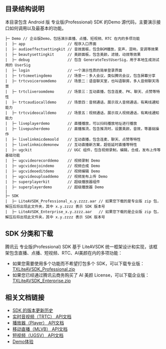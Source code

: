 ## 目录结构说明

本目录包含 Android 版 专业版(Professional) SDK 的Demo 源代码，主要演示接口如何调用以及最基本的功能。

```
├─ Demo // 企业版Demo，包括演示直播、点播、短视频、RTC 在内的多项功能
|  ├─ app                   // 程序入口界面
|  ├─ audioeffectsettingkit // 音效面板，包含BGM播放，变声，混响，变调等效果
|  ├─ beautysettingkit      // 美颜面板，包含美颜，滤镜，动效等效果
|  ├─ debug                 // 包含 GenerateTestUserSig，用于本地生成测试用的 UserSig
|  ├─ login                 // 一个演示性质的简单登录界面
|  ├─ trtcmeetingdemo       // 场景一：多人会议，类似腾讯会议，包含屏幕分享
|  ├─ trtcvoiceroomdemo     // 场景二：语音聊天室，也叫语聊房，多人音频聊天场景
|  ├─ trtcliveroomdemo      // 场景三：互动直播，包含连麦、PK、聊天、点赞等特性
|  ├─ trtcaudiocalldemo     // 场景四：音频通话，展示双人音频通话，有离线通知能力
|  ├─ trtcvideocalldemo     // 场景五：视频通话，展示双人视频通话，有离线通知能力
|  ├─ liveplayerdemo        // 直播播放，可以扫码播放地址进行播放
|  ├─ livepusherdemo        // 直播推流，包含推流时，设置美颜，音效，等基础操作
|  ├─ livelinkmicdemoold    // 互动直播，包含连麦、聊天、点赞等特性
|  ├─ livelinkmicdemonew    // 互动直播新方案，超低延时直播等特性
|  ├─ ugckit                // UGC 组件，包含视频录制，编辑，合成，发布上传等基础功能
|  ├─ ugcvideorecorddemo    // 视频录制 Demo
|  ├─ ugcvideojoindemo      // 视频合成 Demo
|  ├─ ugcvideoeditdemo      // 视频编辑 Demo
|  ├─ ugcvideouploaddemo    // 视频发布上传 Demo
|  ├─ superplayerkit        // 超级播放器组件
|  ├─ superplayerdemo       // 超级播放器 Demo
|  
├─ SDK 
|  ├─ LiteAVSDK_Professional_x.y.zzzz.aar // 如果您下载的是专业版 zip 包，解压后将出现此文件夹，其中 x.y.zzzz 表示 SDK 版本号 
|  ├─ LiteAVSDK_Enterprise_x.y.zzzz.aar   // 如果您下载的是企业版 zip 包，解压后将出现此文件夹，其中 x.y.zzzz 表示 SDK 版本号 
```

## SDK 分类和下载

腾讯云 专业版(Professional) SDK 基于 LiteAVSDK 统一框架设计和实现，该框架包含直播、点播、短视频、RTC、AI美颜在内的多项功能：

- 如果您需要使用多个功能而不希望打包多个 SDK，可以下载专业版：[TXLiteAVSDK_Professional.zip](https://cloud.tencent.com/document/product/647/32689#Professional)
- 如果您已经通过腾讯云商务购买了 AI 美颜 License，可以下载企业版：[TXLiteAVSDK_Enterprise.zip](https://cloud.tencent.com/document/product/647/32689#Enterprise)

## 相关文档链接

- [SDK 的版本更新历史](https://github.com/tencentyun/LiteAVProfessional_Android/releases)
- [实时音视频（TRTC） API文档](http://doc.qcloudtrtc.com/md_introduction_trtc_Android_%E6%A6%82%E8%A7%88.html)
- [播放器（Player） API文档](https://github.com/tencentyun/SuperPlayer_Android/wiki)
- [移动直播（MLVB） API文档](https://cloud.tencent.com/document/product/454/34766)
- [短视频（UGSV） API文档](http://doc.qcloudtrtc.com/group__TXUGCRecord__android.html)
- [Demo体验](https://cloud.tencent.com/document/product/454/6555#.E7.B2.BE.E7.AE.80.E7.89.88-demo)
